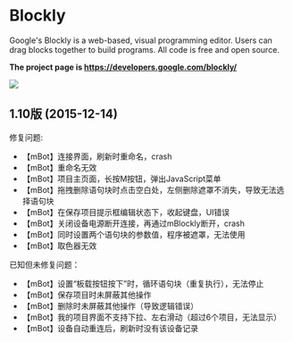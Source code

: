 # Blockly

Google's Blockly is a web-based, visual programming editor.  Users can drag
blocks together to build programs.  All code is free and open source.

**The project page is https://developers.google.com/blockly/**

![](https://developers.google.com/blockly/sample.png)


## 1.10版 (2015-12-14)

修复问题:
- 【mBot】连接界面，刷新时重命名，crash
- 【mBot】重命名无效
- 【mBot】项目主页面，长按M按钮，弹出JavaScript菜单
- 【mBot】拖拽删除语句块时点击空白处，左侧删除遮罩不消失，导致无法选择语句块
- 【mBot】在保存项目提示框编辑状态下，收起键盘，UI错误
- 【mBot】关闭设备电源断开连接，再通过mBlockly断开，crash
- 【mBot】同时设置两个语句块的参数值，程序被遮罩，无法使用
- 【mBot】取色器无效

已知但未修复问题：
- 【mBot】设置“板载按钮按下”时，循环语句块（重复执行），无法停止
- 【mBot】保存项目时未屏蔽其他操作
- 【mBot】删除时未屏蔽其他操作（导致逻辑错误）
- 【mBot】我的项目界面不支持下拉、左右滑动（超过6个项目，无法显示）
- 【mBot】设备自动重连后，刷新时没有该设备记录
